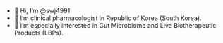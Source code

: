 - 👋 Hi, I’m @swj4991
- 👀 I’m clinical pharmacologist in Republic of Korea (South Korea).
- 🌱 I’m especially interested in Gut Microbiome and Live Biotherapeutic Products (LBPs).


<!---
swj4991/swj4991 is a ✨ special ✨ repository because its `README.md` (this file) appears on your GitHub profile.
You can click the Preview link to take a look at your changes.
--->
